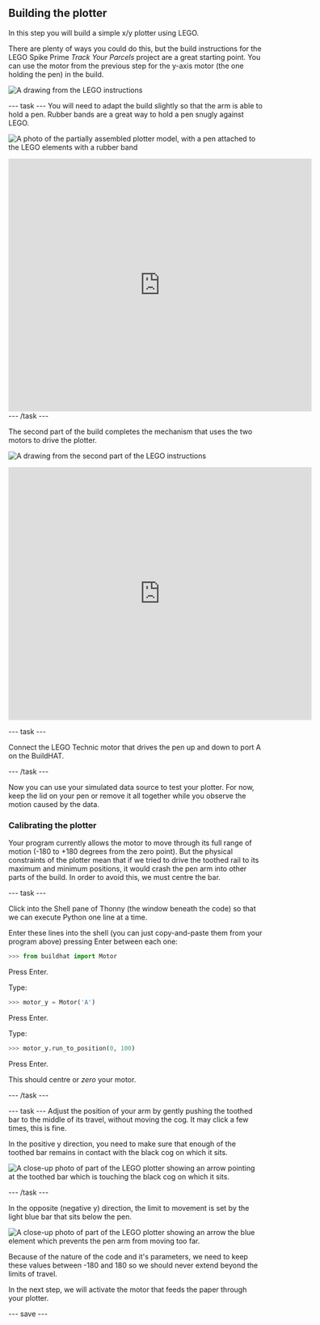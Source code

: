 ## Building the plotter

In this step you will build a simple x/y plotter using LEGO. 

There are plenty of ways you could do this, but the build instructions for the LEGO Spike Prime *Track Your Parcels* project are a great starting point. You can use the motor from the previous step for the y-axis motor (the one holding the pen) in the build. 

![A drawing from the LEGO instructions](images/build1.png)

--- task ---
You will need to adapt the build slightly so that the arm is able to hold a pen. Rubber bands are a great way to hold a pen snugly against LEGO.

![A photo of the partially assembled plotter model, with a pen attached to the LEGO elements with a rubber band](images/rubber_bands.jpg)

<embed src="https://le-www-live-s.legocdn.com/sc/media/lessons/prime/pdf/building-instructions/track-your-packages-bi-pdf-book1of2-05883f81fed73ac3738781d084e0d4e2.pdf" width="600" height="500" alt="pdf" pluginspage="http://www.adobe.com/products/acrobat/readstep2.html">
--- /task ---

The second part of the build completes the mechanism that uses the two motors to drive the plotter.

![A drawing from the second part of the LEGO instructions](images/build2.png)

<embed src="https://le-www-live-s.legocdn.com/sc/media/lessons/prime/pdf/building-instructions/track-your-packages-bi-pdf-book2of2-80dc3c8c61ec2d2ffa785b688326ef74.pdf" width="600" height="500" alt="pdf" pluginspage="http://www.adobe.com/products/acrobat/readstep2.html">

--- task ---

Connect the LEGO Technic motor that drives the pen up and down to port A on the BuildHAT.

--- /task ---

Now you can use your simulated data source to test your plotter. For now, keep the lid on your pen or remove it all together while you observe the motion caused by the data.

### Calibrating the plotter

Your program currently allows the motor to move through its full range of motion (-180 to +180 degrees from the zero point). But the physical constraints of the plotter mean that if we tried to drive the toothed rail to its maximum and minimum positions, it would crash the pen arm into other parts of the build. In order to avoid this, we must centre the bar.

--- task ---

Click into the Shell pane of Thonny (the window beneath the code) so that we can execute Python one line at a time. 

Enter these lines into the shell (you can just copy-and-paste them from your program above) pressing Enter between each one:

```python
>>> from buildhat import Motor
```
Press Enter.

Type:
```python
>>> motor_y = Motor('A')
```
Press Enter.

Type:
```python
>>> motor_y.run_to_position(0, 100)
```
Press Enter.

This should centre or *zero* your motor.

--- /task ---

--- task ---
Adjust the position of your arm by gently pushing the toothed bar to the middle of its travel, without moving the cog. It may click a few times, this is fine.

In the positive y direction, you need to make sure that enough of the toothed bar remains in contact with the black cog on which it sits. 

![A close-up photo of part of the LEGO plotter showing an arrow pointing at the toothed bar which is touching the black cog on which it sits.](images/motion_limit2.JPG)

--- /task ---

In the opposite (negative y) direction, the limit to movement is set by the light blue bar that sits below the pen.

![A close-up photo of part of the LEGO plotter showing an arrow the blue element which prevents the pen arm from moving too far.](images/motion_limit1.JPG)

Because of the nature of the code and it's parameters, we need to keep these values between -180 and 180 so we should never extend beyond the limits of travel.

In the next step, we will activate the motor that feeds the paper through your plotter.

--- save ---


